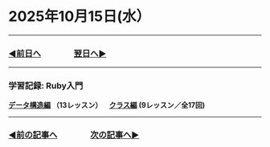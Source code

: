 # 2025年10月15日(水）

---

### [◀️前日へ](https://github.com/yuasys/chatty-journal/blob/main/2025/10/2025-10-14.md)&emsp;&emsp;&emsp;&emsp;[翌日へ▶️](https://github.com/yuasys/chatty-journal/blob/main/2025/10/2025-10-16.md)

---

### 学習記録: Ruby入門

<b>[データ構造編](https://dotinstall.com/lessons/basic_ruby_data_structure) （13レッスン）&emsp;[クラス編](https://dotinstall.com/lessons/basic_ruby_classes) (9レッスン／全17回)
</b>

---

### [◀️前の記事へ](https://github.com/yuasys/chatty-journal/blob/main/2025/10/2025-10-14.md)&emsp;&emsp;&emsp;&emsp;[次の記事へ▶️](https://github.com/yuasys/chatty-journal/blob/main/2025/10/2025-10-16.md)

